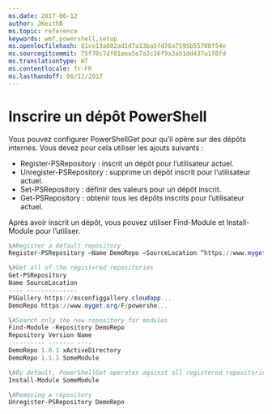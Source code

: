 ```yaml
---
ms.date: 2017-06-12
author: JKeithB
ms.topic: reference
keywords: wmf,powershell,setup
ms.openlocfilehash: 81ce13a082ad1d7a13ba5fd76a7595b55708f54e
ms.sourcegitcommit: 75f70c7df01eea5e7a2c16f9a3ab1dd437a1f8fd
ms.translationtype: HT
ms.contentlocale: fr-FR
ms.lasthandoff: 06/12/2017
---
```

<a id="register-a-powershell-repository" class="xliff"></a>
# Inscrire un dépôt PowerShell
Vous pouvez configurer PowerShellGet pour qu’il opère sur des dépôts internes. Vous devez pour cela utiliser les ajouts suivants :
- Register-PSRepository : inscrit un dépôt pour l’utilisateur actuel.
- Unregister-PSRepository : supprime un dépôt inscrit pour l’utilisateur actuel.
- Set-PSRepository : définir des valeurs pour un dépôt inscrit.
- Get-PSRepository : obtenir tous les dépôts inscrits pour l’utilisateur actuel.

Après avoir inscrit un dépôt, vous pouvez utiliser Find-Module et Install-Module pour l’utiliser.

```powershell
\#Register a default repository
Register-PSRepository –Name DemoRepo –SourceLocation “https://www.myget.org/F/powershellgetdemo/api/v2” –PublishLocation “<https://www.myget.org/F/powershellgetdemo/api/v2>/package” –InstallationPolicy –Trusted

\#Get all of the registered repositories
Get-PSRepository
Name SourceLocation
---- --------------
PSGallery https://msconfiggallery.cloudapp...
DemoRepo https://www.myget.org/F/powershe...

\#Search only the new repository for modules
Find-Module -Repository DemoRepo
Repository Version Name
---------- ------- ----
DemoRepo 1.0.1 xActiveDirectory
DemoRepo 1.1.1 SomeModule

\#By default, PowerShellGet operates against all registered repositories when none is specified. In this example, the “SomeModule” module is installed from the DemoRepo.
Install-Module SomeModule

\#Removing a repository
Unregister-PSRepository DemoRepo
```

